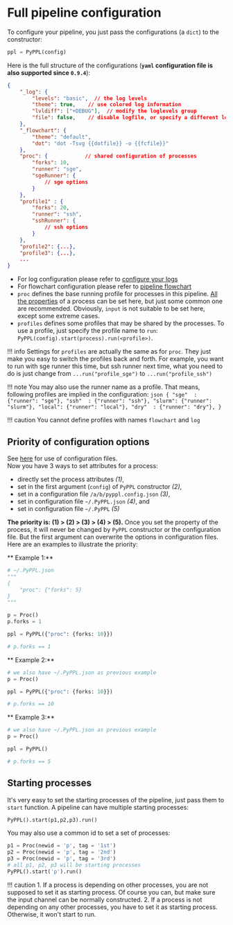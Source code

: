 # Full pipeline configuration

To configure your pipeline, you just pass the configurations (a `dict`) to the constructor:
```python
ppl = PyPPL(config)
```
Here is the full structure of the configurations (**`yaml` configuration file is also supported since `0.9.4`**):
```json
{
    "_log": {
        "levels": "basic",  // the log levels
        "theme": true,    // use colored log information
        "lvldiff": ["+DEBUG"],  // modify the loglevels group
        "file": false,    // disable logfile, or specify a different logfile
    },
    "_flowchart": {
        "theme": "default",
        "dot": "dot -Tsvg {{dotfile}} -o {{fcfile}}"
    },
    "proc": {            // shared configuration of processes
        "forks": 10,
        "runner": "sge",
        "sgeRunner": {
            // sge options
        }
    },
    "profile1" : {
        "forks": 20,
        "runner": "ssh",
        "sshRunner": {
            // ssh options
        }
    },
    "profile2": {...},
    "profile3": {...},
    ...
}
```
- For log configuration please refer to [configure your logs][3]
- For flowchart configuration please refer to [pipeline flowchart][4]
- `proc` defines the base running profile for processes in this pipeline. [All the properties][2] of a process can be set here, but just some common one are recommended. Obviously, `input` is not suitable to be set here, except some extreme cases.
- `profiles` defines some profiles that may be shared by the processes. To use a profile, just specify the profile name to `run`: `PyPPL(config).start(process).run(<profile>)`.

!!! info
    Settings for `profiles` are actually the same as for `proc`. They just make you easy to switch the profiles back and forth. For example, you want to run with sge runner this time, but ssh runner next time, what you need to do is just change from `...run("profile_sge")` to `...run("profile_ssh")`

!!! note
     You may also use the runner name as a profile. That means, following profiles are implied in the configuration:
    ```json
    {
        "sge"  : {"runner": "sge"},
        "ssh"  : {"runner": "ssh"},
        "slurm": {"runner": "slurm"},
        "local": {"runner": "local"},
        "dry"  : {"runner": "dry"},
    }
    ```

!!! caution
     You cannot define profiles with names `flowchart` and `log`

## Priority of configuration options
See [here][5] for use of configuration files.  
Now you have 3 ways to set attributes for a process: 
- directly set the process attributes _(1)_, 
- set in the first argument (`config`) of `PyPPL` constructor _(2)_, 
- set in a configuration file `/a/b/pyppl.config.json` _(3)_,
- set in configuration file `~/.PyPPL.json` _(4)_, and
- set in configuration file `~/.PyPPL` _(5)_

**The priority is: (1) > (2) > (3) > (4) > (5).**
Once you set the property of the process, it will never be changed by `PyPPL` constructor or the configuration file. But the first argument can overwrite the options in configuration files.
Here are an examples to illustrate the priority:

** Example 1:**
```python
# ~/.PyPPL.json
"""
{
    "proc": {"forks": 5}
}
"""

p = Proc()
p.forks = 1

ppl = PyPPL({"proc": {forks: 10}})

# p.forks == 1
```
** Example 2:**
```python
# we also have ~/.PyPPL.json as previous example
p = Proc()

ppl = PyPPL({"proc": {forks: 10}})

# p.forks == 10
```
** Example 3:**
```python
# we also have ~/.PyPPL.json as previous example
p = Proc()

ppl = PyPPL()

# p.forks == 5
```

## Starting processes
It's very easy to set the starting processes of the pipeline, just pass them to `start` function. A pipeline can have multiple starting processes:
```python
PyPPL().start(p1,p2,p3).run()
```
You may also use a common id to set a set of processes:
```python
p1 = Proc(newid = 'p', tag = '1st')
p2 = Proc(newid = 'p', tag = '2nd')
p3 = Proc(newid = 'p', tag = '3rd')
# all p1, p2, p3 will be starting processes
PyPPL().start('p').run()
```
!!! caution
    1. If a process is depending on other processes, you are not supposed to set it as starting process. Of course you can, but make sure the input channel can be normally constructed.
    2. If a process is not depending on any other processes, you have to set it as starting process. Otherwise, it won't start to run.

[1]: https://docs.python.org/2/library/logging.html#logging-levels
[2]: https://pwwang.github.io/PyPPL/content/set-other-properties-of-a-process.html
[3]: https://pwwang.github.io/PyPPL/configure-your-logs.html
[4]: https://pwwang.github.io/PyPPL/draw-flowchart-of-a-pipeline.html
[5]: https://pwwang.github.io/PyPPL/runners/#defining-running-profiles



